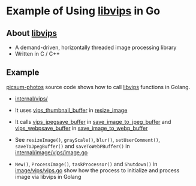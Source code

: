 # Example of Using [libvips](https://www.libvips.org/) in Go

## About [libvips](https://www.libvips.org/)
* A demand-driven, horizontally threaded image processing library
* Written in C / C++

## Example
[picsum-photos](https://github.com/DMarby/picsum-photos) source code shows how to call [libvips](https://www.libvips.org/) functions in Golang.

* [internal/vips/](https://github.com/DMarby/picsum-photos/tree/main/internal/vips)

* It uses [vips_thumbnail_buffer](https://github.com/libvips/libvips/blob/8.13/libvips/resample/thumbnail.c#L1486) in [resize_image](https://github.com/DMarby/picsum-photos/blob/main/internal/vips/vips-bridge.c#L19)

* It calls [vips_jpegsave_buffer](https://github.com/libvips/libvips/blob/8.13/libvips/foreign/jpegsave.c#L730) in [save_image_to_jpeg_buffer](https://github.com/DMarby/picsum-photos/blob/main/internal/vips/vips-bridge.c#L11) and [vips_webpsave_buffer](https://github.com/libvips/libvips/blob/8.13/libvips/foreign/webpsave.c#L652) in [save_image_to_webp_buffer](https://github.com/DMarby/picsum-photos/blob/main/internal/vips/vips-bridge.c#L15)

* See `resizeImage()`, `grayScale()`, `blur()`, `setUserComment()`, `saveToJpegBuffer()` and `saveToWebPBuffer()` in [internal/image/vips/image.go](https://github.com/DMarby/picsum-photos/blob/main/internal/image/vips/image.go)

* `New()`, `ProcessImage()`, `taskProcessor()` and `Shutdown()` in [image/vips/vips.go](https://github.com/DMarby/picsum-photos/blob/main/internal/image/vips/vips.go) show how the process to initialize and process image via libvips in Golang


